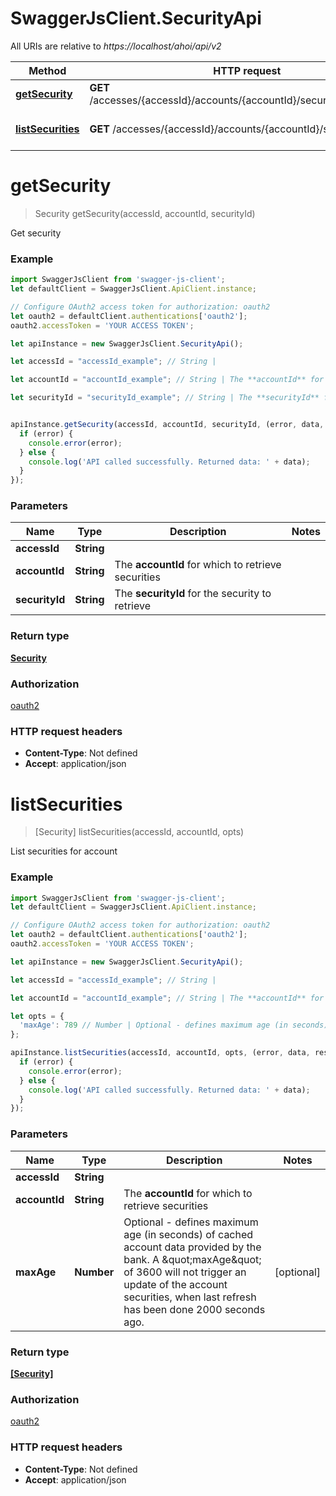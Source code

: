 # SwaggerJsClient.SecurityApi

All URIs are relative to *https://localhost/ahoi/api/v2*

Method | HTTP request | Description
------------- | ------------- | -------------
[**getSecurity**](SecurityApi.md#getSecurity) | **GET** /accesses/{accessId}/accounts/{accountId}/securities/{securityId} | Get security
[**listSecurities**](SecurityApi.md#listSecurities) | **GET** /accesses/{accessId}/accounts/{accountId}/securities | List securities for account


<a name="getSecurity"></a>
# **getSecurity**
> Security getSecurity(accessId, accountId, securityId)

Get security

### Example
```javascript
import SwaggerJsClient from 'swagger-js-client';
let defaultClient = SwaggerJsClient.ApiClient.instance;

// Configure OAuth2 access token for authorization: oauth2
let oauth2 = defaultClient.authentications['oauth2'];
oauth2.accessToken = 'YOUR ACCESS TOKEN';

let apiInstance = new SwaggerJsClient.SecurityApi();

let accessId = "accessId_example"; // String | 

let accountId = "accountId_example"; // String | The **accountId** for which to retrieve securities

let securityId = "securityId_example"; // String | The **securityId** for the security to retrieve


apiInstance.getSecurity(accessId, accountId, securityId, (error, data, response) => {
  if (error) {
    console.error(error);
  } else {
    console.log('API called successfully. Returned data: ' + data);
  }
});
```

### Parameters

Name | Type | Description  | Notes
------------- | ------------- | ------------- | -------------
 **accessId** | **String**|  | 
 **accountId** | **String**| The **accountId** for which to retrieve securities | 
 **securityId** | **String**| The **securityId** for the security to retrieve | 

### Return type

[**Security**](Security.md)

### Authorization

[oauth2](../README.md#oauth2)

### HTTP request headers

 - **Content-Type**: Not defined
 - **Accept**: application/json

<a name="listSecurities"></a>
# **listSecurities**
> [Security] listSecurities(accessId, accountId, opts)

List securities for account

### Example
```javascript
import SwaggerJsClient from 'swagger-js-client';
let defaultClient = SwaggerJsClient.ApiClient.instance;

// Configure OAuth2 access token for authorization: oauth2
let oauth2 = defaultClient.authentications['oauth2'];
oauth2.accessToken = 'YOUR ACCESS TOKEN';

let apiInstance = new SwaggerJsClient.SecurityApi();

let accessId = "accessId_example"; // String | 

let accountId = "accountId_example"; // String | The **accountId** for which to retrieve securities

let opts = { 
  'maxAge': 789 // Number | Optional - defines maximum age (in seconds) of cached account data provided by the bank.         A \"maxAge\" of 3600 will not trigger an update of the account securities, when last         refresh has been done 2000 seconds ago.
};

apiInstance.listSecurities(accessId, accountId, opts, (error, data, response) => {
  if (error) {
    console.error(error);
  } else {
    console.log('API called successfully. Returned data: ' + data);
  }
});
```

### Parameters

Name | Type | Description  | Notes
------------- | ------------- | ------------- | -------------
 **accessId** | **String**|  | 
 **accountId** | **String**| The **accountId** for which to retrieve securities | 
 **maxAge** | **Number**| Optional - defines maximum age (in seconds) of cached account data provided by the bank.         A \&quot;maxAge\&quot; of 3600 will not trigger an update of the account securities, when last         refresh has been done 2000 seconds ago. | [optional] 

### Return type

[**[Security]**](Security.md)

### Authorization

[oauth2](../README.md#oauth2)

### HTTP request headers

 - **Content-Type**: Not defined
 - **Accept**: application/json

